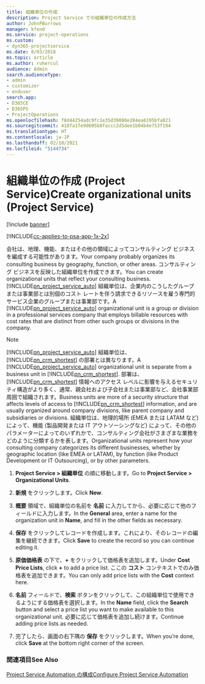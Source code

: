 ```yaml
---
title: 組織単位の作成
description: Project Service での組織単位の作成方法
author: JohnPBurrows
manager: kfend
ms.service: project-operations
ms.custom:
- dyn365-projectservice
ms.date: 8/03/2018
ms.topic: article
ms.author: ruhercul
audience: Admin
search.audienceType:
- admin
- customizer
- enduser
search.app:
- D365CE
- D365PS
- ProjectOperations
ms.openlocfilehash: f8d44254adc9fc1e35d39080e284ea6195bfa821
ms.sourcegitcommit: 418fa1fe9d605b8faccc2d5dee1b04b4e753f194
ms.translationtype: HT
ms.contentlocale: ja-JP
ms.lasthandoff: 02/10/2021
ms.locfileid: "5144734"
---
```

# <a name="create-organizational-units-project-service"></a><span data-ttu-id="a578a-103">組織単位の作成 (Project Service)</span><span class="sxs-lookup"><span data-stu-id="a578a-103">Create organizational units (Project Service)</span></span>

[!include [banner](../includes/psa-now-project-operations.md)]

[!INCLUDE[cc-applies-to-psa-app-1x-2x](../includes/cc-applies-to-psa-app-1x-2x.md)]

<span data-ttu-id="a578a-104">会社は、地理、機能、またはその他の領域によってコンサルティング ビジネスを編成する可能性があります。</span><span class="sxs-lookup"><span data-stu-id="a578a-104">Your company probably organizes its consulting business by geography, function, or other areas.</span></span> <span data-ttu-id="a578a-105">コンサルティング ビジネスを反映した組織単位を作成できます。</span><span class="sxs-lookup"><span data-stu-id="a578a-105">You can create organizational units that reflect your consulting business.</span></span> <span data-ttu-id="a578a-106">[!INCLUDE[pn_project_service_auto](../includes/pn-project-service-auto.md)] 組織単位は、企業内のこうしたグループまたは事業部とは別個のコスト レートを伴う請求できるリソースを雇う専門的サービス企業のグループまたは事業部です。</span><span class="sxs-lookup"><span data-stu-id="a578a-106">A [!INCLUDE[pn_project_service_auto](../includes/pn-project-service-auto.md)] organizational unit is a group or division in a professional services company that employs billable resources with cost rates that are distinct from other such groups or divisions in the company.</span></span>  
  
> [!NOTE]
>  <span data-ttu-id="a578a-107">[!INCLUDE[pn_project_service_auto](../includes/pn-project-service-auto.md)] 組織単位は、[!INCLUDE[pn_crm_shortest](../includes/pn-crm-shortest.md)] の部署とは異なります。</span><span class="sxs-lookup"><span data-stu-id="a578a-107">A [!INCLUDE[pn_project_service_auto](../includes/pn-project-service-auto.md)] organizational unit is separate from a business unit in [!INCLUDE[pn_crm_shortest](../includes/pn-crm-shortest.md)].</span></span> <span data-ttu-id="a578a-108">部署は、[!INCLUDE[pn_crm_shortest](../includes/pn-crm-shortest.md)] 情報へのアクセス レベルに影響を与えるセキュリティ構造がより多く、通常、親会社および子会社または事業部など、会社事業部周囲で組織されます。</span><span class="sxs-lookup"><span data-stu-id="a578a-108">Business units are more of a security structure that affects levels of access to [!INCLUDE[pn_crm_shortest](../includes/pn-crm-shortest.md)] information, and are usually organized around company divisions, like parent company and subsidiaries or divisions.</span></span> <span data-ttu-id="a578a-109">組織単位は、地理的場所 (EMEA または LATAM など) によって、機能 (製品開発または IT アウトソーシングなど) によって、その他のパラメーターによってのいずれかで、コンサルティング会社がさまざまな業務をどのように分類するかを表します。</span><span class="sxs-lookup"><span data-stu-id="a578a-109">Organizational units represent how your consulting company categorizes its different businesses, whether by geographic location (like EMEA or LATAM), by function (like Product Development or IT Outsourcing), or by other parameters.</span></span>  
  
1.  <span data-ttu-id="a578a-110">**Project Service > 組織単位** の順に移動します。</span><span class="sxs-lookup"><span data-stu-id="a578a-110">Go to **Project Service > Organizational Units**.</span></span>  
  
2.  <span data-ttu-id="a578a-111">**新規** をクリックします。</span><span class="sxs-lookup"><span data-stu-id="a578a-111">Click **New**.</span></span>  
  
3.  <span data-ttu-id="a578a-112">**概要** 領域で、組織単位の名前を **名前** に入力してから、必要に応じて他のフィールドに入力します。</span><span class="sxs-lookup"><span data-stu-id="a578a-112">In the **General** area, enter a name for the organization unit in **Name**, and fill in the other fields as necessary.</span></span>  
  
4.  <span data-ttu-id="a578a-113">**保存** をクリックしてレコードを作成します。これにより、そのレコードの編集を継続できます。</span><span class="sxs-lookup"><span data-stu-id="a578a-113">Click **Save** to create the record so you can continue editing it.</span></span>  
  
5.  <span data-ttu-id="a578a-114">**原価価格表** の下で、**+** をクリックして価格表を追加します。</span><span class="sxs-lookup"><span data-stu-id="a578a-114">Under **Cost Price Lists**, click **+** to add a price list.</span></span> <span data-ttu-id="a578a-115">ここの **コスト** コンテキストでのみ価格表を追加できます。</span><span class="sxs-lookup"><span data-stu-id="a578a-115">You can only add price lists with the **Cost** context here.</span></span>  
  
6.  <span data-ttu-id="a578a-116">**名前** フィールドで、**検索** ボタンをクリックして、この組織単位で使用できるようにする価格表を選択します。</span><span class="sxs-lookup"><span data-stu-id="a578a-116">In the **Name** field, click the **Search** button and select a price list you want to make available to this organizational unit.</span></span> <span data-ttu-id="a578a-117">必要に応じて価格表を追加し続けます。</span><span class="sxs-lookup"><span data-stu-id="a578a-117">Continue adding price lists as needed.</span></span>  
  
7.  <span data-ttu-id="a578a-118">完了したら、画面の右下隅の **保存** をクリックします。</span><span class="sxs-lookup"><span data-stu-id="a578a-118">When you’re done, click **Save** at the bottom right corner of the screen.</span></span>  
  
### <a name="see-also"></a><span data-ttu-id="a578a-119">関連項目</span><span class="sxs-lookup"><span data-stu-id="a578a-119">See Also</span></span>  
 [<span data-ttu-id="a578a-120">Project Service Automation の構成</span><span class="sxs-lookup"><span data-stu-id="a578a-120">Configure Project Service Automation</span></span>](../psa/configure.md)
